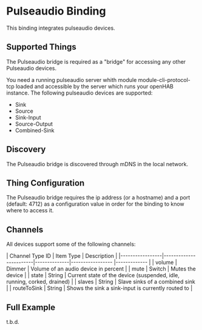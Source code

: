 # Pulseaudio Binding

This binding integrates pulseaudio devices.

## Supported Things
The Pulseaudio bridge is required as a "bridge" for accessing any other Pulseaudio devices.

You need a running pulseaudio server whith module module-cli-protocol-tcp loaded and accessible by the server 
which runs your openHAB instance. The following pulseaudio devices are supported:
 * Sink
 * Source
 * Sink-Input
 * Source-Output
 * Combined-Sink


## Discovery

The Pulseaudio bridge is discovered through mDNS in the local network.


## Thing Configuration

The Pulseaudio bridge requires the ip address (or a hostname) and a port (default: 4712) as a configuration value in order for the binding to know where to access it.


## Channels

All devices support some of the following channels:

| Channel Type ID | Item Type    | Description  |
|-----------------|------------------------|--------------|----------------- |------------- |
| volume | Dimmer  | Volume of an audio device in percent |
| mute | Switch | Mutes the device |
| state | String | Current state of the device (suspended, idle, running, corked, drained) |
| slaves | String | Slave sinks of a combined sink |
| routeToSink | String | Shows the sink a sink-input is currently routed to |

## Full Example
t.b.d.